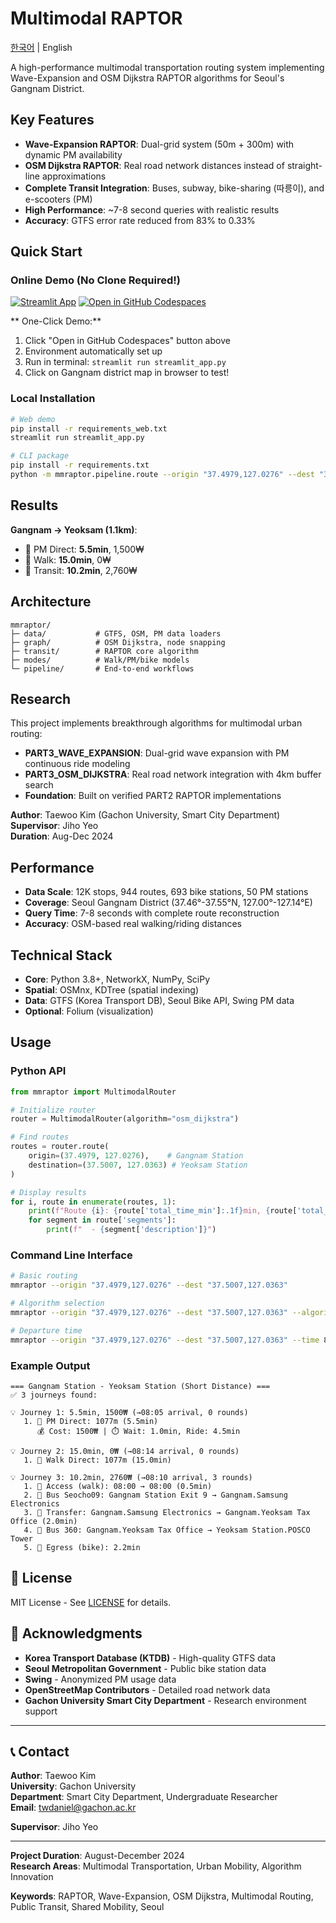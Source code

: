 # Multimodal RAPTOR

[한국어](README.md) | English

A high-performance multimodal transportation routing system implementing Wave-Expansion and OSM Dijkstra RAPTOR algorithms for Seoul's Gangnam District.

##  Key Features

-  **Wave-Expansion RAPTOR**: Dual-grid system (50m + 300m) with dynamic PM availability
-  **OSM Dijkstra RAPTOR**: Real road network distances instead of straight-line approximations
-  **Complete Transit Integration**: Buses, subway, bike-sharing (따릉이), and e-scooters (PM)
-  **High Performance**: ~7-8 second queries with realistic results
-  **Accuracy**: GTFS error rate reduced from 83% to 0.33%

##  Quick Start

###  Online Demo (No Clone Required!)

[![Streamlit App](https://static.streamlit.io/badges/streamlit_badge_black_white.svg)](https://share.streamlit.io/twtwtiwa05/multimodal-raptor/main/app.py)
[![Open in GitHub Codespaces](https://github.com/codespaces/badge.svg)](https://codespaces.new/twtwtiwa05/multimodal-raptor?quickstart=1)

** One-Click Demo:**
1. Click "Open in GitHub Codespaces" button above
2. Environment automatically set up
3. Run in terminal: `streamlit run streamlit_app.py`
4. Click on Gangnam district map in browser to test!

###  Local Installation
```bash
# Web demo
pip install -r requirements_web.txt
streamlit run streamlit_app.py

# CLI package
pip install -r requirements.txt
python -m mmraptor.pipeline.route --origin "37.4979,127.0276" --dest "37.5007,127.0363"
```

##  Results

**Gangnam → Yeoksam (1.1km)**:
- 🛴 PM Direct: **5.5min**, 1,500₩
- 🚶 Walk: **15.0min**, 0₩  
- 🚌 Transit: **10.2min**, 2,760₩

##  Architecture

```
mmraptor/
├─ data/           # GTFS, OSM, PM data loaders
├─ graph/          # OSM Dijkstra, node snapping
├─ transit/        # RAPTOR core algorithm
├─ modes/          # Walk/PM/bike models
└─ pipeline/       # End-to-end workflows
```

##  Research

This project implements breakthrough algorithms for multimodal urban routing:

- **PART3_WAVE_EXPANSION**: Dual-grid wave expansion with PM continuous ride modeling
- **PART3_OSM_DIJKSTRA**: Real road network integration with 4km buffer search
- **Foundation**: Built on verified PART2 RAPTOR implementations

**Author**: Taewoo Kim (Gachon University, Smart City Department)  
**Supervisor**: Jiho Yeo  
**Duration**: Aug-Dec 2024

##  Performance

- **Data Scale**: 12K stops, 944 routes, 693 bike stations, 50 PM stations
- **Coverage**: Seoul Gangnam District (37.46°-37.55°N, 127.00°-127.14°E)
- **Query Time**: 7-8 seconds with complete route reconstruction
- **Accuracy**: OSM-based real walking/riding distances

##  Technical Stack

- **Core**: Python 3.8+, NetworkX, NumPy, SciPy
- **Spatial**: OSMnx, KDTree (spatial indexing)
- **Data**: GTFS (Korea Transport DB), Seoul Bike API, Swing PM data
- **Optional**: Folium (visualization)

##  Usage

### Python API
```python
from mmraptor import MultimodalRouter

# Initialize router
router = MultimodalRouter(algorithm="osm_dijkstra")

# Find routes
routes = router.route(
    origin=(37.4979, 127.0276),    # Gangnam Station
    destination=(37.5007, 127.0363) # Yeoksam Station
)

# Display results
for i, route in enumerate(routes, 1):
    print(f"Route {i}: {route['total_time_min']:.1f}min, {route['total_cost_won']:,}₩")
    for segment in route['segments']:
        print(f"  - {segment['description']}")
```

### Command Line Interface
```bash
# Basic routing
mmraptor --origin "37.4979,127.0276" --dest "37.5007,127.0363"

# Algorithm selection
mmraptor --origin "37.4979,127.0276" --dest "37.5007,127.0363" --algorithm wave_expansion

# Departure time
mmraptor --origin "37.4979,127.0276" --dest "37.5007,127.0363" --time 8.5
```

### Example Output
```
=== Gangnam Station - Yeoksam Station (Short Distance) ===
✅ 3 journeys found:

💡 Journey 1: 5.5min, 1500₩ (→08:05 arrival, 0 rounds)
   1. 🛴 PM Direct: 1077m (5.5min)
      💰 Cost: 1500₩ | ⏱️ Wait: 1.0min, Ride: 4.5min

💡 Journey 2: 15.0min, 0₩ (→08:14 arrival, 0 rounds)
   1. 🚶 Walk Direct: 1077m (15.0min)

💡 Journey 3: 10.2min, 2760₩ (→08:10 arrival, 3 rounds)
   1. 🚶 Access (walk): 08:00 → 08:00 (0.5min)
   2. 🚌 Bus Seocho09: Gangnam Station Exit 9 → Gangnam.Samsung Electronics
   3. 🚶 Transfer: Gangnam.Samsung Electronics → Gangnam.Yeoksam Tax Office (2.0min)
   4. 🚌 Bus 360: Gangnam.Yeoksam Tax Office → Yeoksam Station.POSCO Tower
   5. 🚶 Egress (bike): 2.2min
```

## 📄 License

MIT License - See [LICENSE](LICENSE) for details.

## 🙏 Acknowledgments

- **Korea Transport Database (KTDB)** - High-quality GTFS data
- **Seoul Metropolitan Government** - Public bike station data  
- **Swing** - Anonymized PM usage data
- **OpenStreetMap Contributors** - Detailed road network data
- **Gachon University Smart City Department** - Research environment support

---

## 📞 Contact

**Author**: Taewoo Kim  
**University**: Gachon University  
**Department**: Smart City Department, Undergraduate Researcher  
**Email**: twdaniel@gachon.ac.kr  

**Supervisor**: Jiho Yeo

---

**Project Duration**: August-December 2024  
**Research Areas**: Multimodal Transportation, Urban Mobility, Algorithm Innovation  

**Keywords**: RAPTOR, Wave-Expansion, OSM Dijkstra, Multimodal Routing, Public Transit, Shared Mobility, Seoul